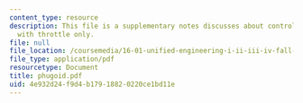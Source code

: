 ```yaml
---
content_type: resource
description: This file is a supplementary notes discusses about control of an Aircraft
  with throttle only.
file: null
file_location: /coursemedia/16-01-unified-engineering-i-ii-iii-iv-fall-2005-spring-2006/4e932d24f9d4b17918820220ce1bd11e_phugoid.pdf
file_type: application/pdf
resourcetype: Document
title: phugoid.pdf
uid: 4e932d24-f9d4-b179-1882-0220ce1bd11e
---
```


